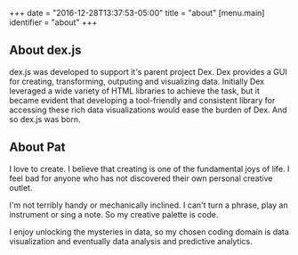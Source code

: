 +++
date = "2016-12-28T13:37:53-05:00"
title = "about"
[menu.main]
  identifier = "about"
+++

## About dex.js

dex.js was developed to support it's parent project Dex.  Dex provides
a GUI for creating, transforming, outputing and visualizing data.
Initially Dex leveraged a wide variety of HTML libraries to achieve
the task, but it became evident that developing a tool-friendly and
consistent library for accessing these rich data visualizations would
ease the burden of Dex.  And so dex.js was born.

## About Pat

I love to create.  I believe that creating is one of the fundamental
joys of life.  I feel bad for anyone who has not discovered their own
personal creative outlet.

I'm not terribly handy or mechanically inclined.  I can't turn a phrase,
play an instrument or sing a note.  So my creative palette is code.

I enjoy unlocking the mysteries in data, so my chosen coding domain is
data visualization and eventually data analysis and predictive analytics.